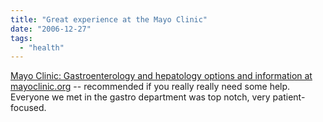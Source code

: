 ```yaml
---
title: "Great experience at the Mayo Clinic"
date: "2006-12-27"
tags: 
  - "health"
---
```


[Mayo Clinic: Gastroenterology and hepatology options and information at mayoclinic.org](http://mayoclinic.org/gi/index.html "Mayo Clinic: Gastroenterology and hepatology options and information at mayoclinic.org") -- recommended if you really really need some help. Everyone we met in the gastro department was top notch, very patient-focused.
